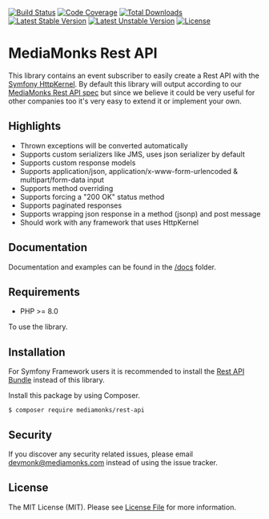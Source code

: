 [![Build Status](https://img.shields.io/github/workflow/status/mediamonks/php-rest-api/CI?label=CI&logo=github&style=flat-square)](https://github.com/mediamonks/doctrine-extensions/actions?query=workflow%3ACI)
[![Code Coverage](https://img.shields.io/codecov/c/gh/mediamonks/php-rest-api?label=codecov&logo=codecov&style=flat-square)](https://codecov.io/gh/mediamonks/doctrine-extensions)
[![Total Downloads](https://poser.pugx.org/mediamonks/php-rest-api/downloads)](https://packagist.org/packages/mediamonks/php-rest-api)
[![Latest Stable Version](https://poser.pugx.org/mediamonks/php-rest-api/v/stable)](https://packagist.org/packages/mediamonks/php-rest-api)
[![Latest Unstable Version](https://poser.pugx.org/mediamonks/php-rest-api/v/unstable)](https://packagist.org/packages/mediamonks/php-rest-api)
[![License](https://poser.pugx.org/mediamonks/php-rest-api/license)](https://packagist.org/packages/mediamonks/php-rest-api)

# MediaMonks Rest API

This library contains an event subscriber to easily create a Rest API with the [Symfony HttpKernel](http://symfony.com/doc/current/components/http_kernel.html). 
By default this library will output according to our [MediaMonks Rest API spec](https://github.com/mediamonks/documents) but since we believe it could be very useful for other companies too it's very easy to extend it or implement your own.

## Highlights

- Thrown exceptions will be converted automatically
- Supports custom serializers like JMS, uses json serializer by default
- Supports custom response models
- Supports application/json, application/x-www-form-urlencoded & multipart/form-data input
- Supports method overriding
- Supports forcing a "200 OK" status method
- Supports paginated responses
- Supports wrapping json response in a method (jsonp) and post message
- Should work with any framework that uses HttpKernel

## Documentation

Documentation and examples can be found in the [/docs](/docs) folder.

## Requirements

- PHP >= 8.0

To use the library.

## Installation

For Symfony Framework users it is recommended to install the [Rest API Bundle](https://github.com/mediamonks/symfony-rest-api-bundle) instead of this library.

Install this package by using Composer.

```
$ composer require mediamonks/rest-api
```

## Security

If you discover any security related issues, please email devmonk@mediamonks.com instead of using the issue tracker.

## License

The MIT License (MIT). Please see [License File](LICENSE) for more information.
